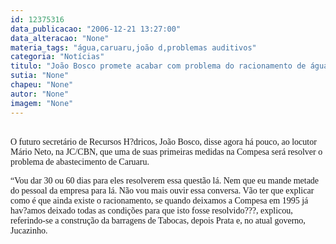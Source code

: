 ```yaml
---
id: 12375316
data_publicacao: "2006-12-21 13:27:00"
data_alteracao: "None"
materia_tags: "água,caruaru,joão d,problemas auditivos"
categoria: "Notícias"
titulo: "João Bosco promete acabar com problema do racionamento de água em Caruaru em 60 dias"
sutia: "None"
chapeu: "None"
autor: "None"
imagem: "None"
---
```

<p><P><BR><FONT face=Verdana>O futuro secretário de Recursos H?dricos, João Bosco, disse agora há pouco, ao locutor Mário Neto, na JC/CBN, que uma de suas primeiras medidas na Compesa será resolver o problema de abastecimento de Caruaru.</FONT></P></p>
<p><P><FONT face=Verdana>“Vou dar 30 ou 60 dias para eles resolverem essa questão lá. Nem que eu mande metade do pessoal da empresa para lá. Não vou mais ouvir essa conversa. Vão ter que explicar como é que ainda existe o racionamento, se quando deixamos a Compesa em 1995 já hav?amos deixado todas as condições para que isto fosse resolvido???, explicou, referindo-se a construção da barragens de Tabocas, depois Prata e, no atual governo, Jucazinho.</FONT></P> </p>
